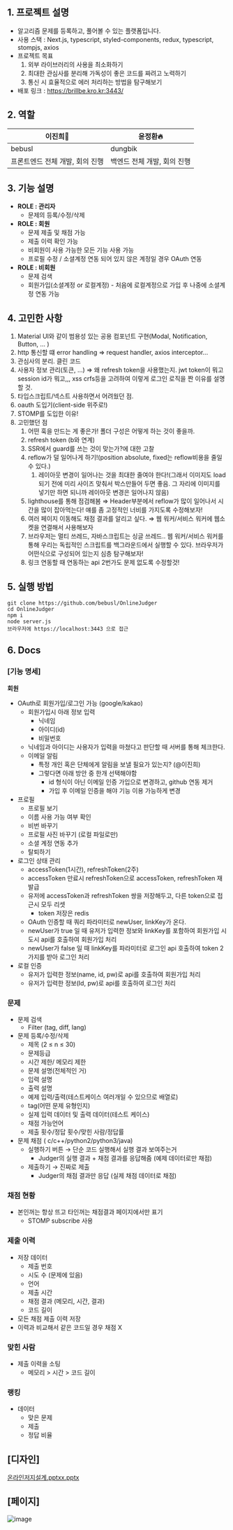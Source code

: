 ## 1. 프로젝트 설명

- 알고리즘 문제를 등록하고, 풀어볼 수 있는 플랫폼입니다.
- 사용 스택 : Next.js, typescript, styled-components, redux, typescript, stompjs, axios
- 프로젝트 목표
    1. 외부 라이브러리의 사용을 최소화하기
    2. 최대한 관심사를 분리해 가독성이 좋은 코드를 짜려고 노력하기
    3. 통신 시 효율적으로 에러 처리하는 방법을 탐구해보기
- 배포 링크 : https://brillbe.kro.kr:3443/

## 2. 역할
|이진희🌴|윤정환🔥|
|----|----|
|bebusl|dungbik|
| 프론트엔드 전체 개발, 회의 진행 | 백엔드 전체 개발,  회의 진행 |

## 3. 기능 설명

- **ROLE : 관리자**
    - 문제의 등록/수정/삭제
- **ROLE : 회원**
    - 문제 제출 및 채점 가능
    - 제출 이력 확인 가능
    - 비회원이 사용 가능한 모든 기능 사용 가능
    - 프로필 수정 / 소셜계정 연동 되어 있지 않은 계정일 경우 OAuth 연동
- **ROLE : 비회원**
    - 문제 검색
    - 회원가입(소셜계정 or 로컬계정) - 처음에 로컬계정으로 가입 후 나중에 소셜계정 연동 가능

## 4. 고민한 사항

1. Material UI와 같이 범용성 있는 공용 컴포넌트 구현(Modal, Notification, Button, ... )
2. http 통신할 떄 error handling ⇒ request handler, axios interceptor…
3. 관심사의 분리. 클린 코드
4. 사용자 정보 관리(토큰, …) ⇒ 왜 refresh token을 사용했는지. jwt token이 뭐고 session id가 뭐고,,, xss crfs등을 고려하여 이렇게 로그인 로직을 짠 이유를 설명할 것.
5. 타입스크립트/넥스트 사용하면서 어려웠던 점.
6. oauth 도입기(client-side 위주로!)
7. STOMP를 도입한 이유!
8. 고민했던 점
    1. 어떤 훅을 만드는 게 좋은가! 폴더 구성은 어떻게 하는 것이 좋을까.
    2. refresh token (b와 연계)
    3. SSR에서 guard를 쓰는 것이 맞는가?에 대한 고찰
    4. reflow가 덜 일어나게 하기!(position absolute, fixed는 reflow비용을 줄일 수 있다.)
        1. 레이아웃 변경이 일어나는 것을 최대한 줄여야 한다!(그래서 이미지도 load되기 전에 미리 사이즈 맞춰서 박스만들어 두면 좋음. 그 자리에 이미지를 넣기만 하면 되니까 레이아웃 변경은 일어나지 않음)
    5. lighthouse를 통해 점검해봄 ⇒ Header부분에서 reflow가 많이 일어나서 시간을 많이 잡아먹는다! 얘를 좀 고정적인 너비를 가지도록 수정해보자!
    6. 여러 페이지 이동해도 채점 결과를 알리고 싶다. ⇒ 웹 워커/서비스 워커에 웹소켓을 연결해서 사용해보자
    7. 브라우저는 멀티 쓰레드, 자바스크립트는 싱글 쓰레드.. 웹 워커/서비스 워커를 통해 우리는 독립적인 스크립트를 백그라운드에서 실행할 수 있다. 브라우저가 어떤식으로 구성되어 있는지 심층 탐구해보자!
    8. 링크 연동할 때 연동하는 api 2번가도 문제 없도록 수정할것!

## 5. 실행 방법

```
git clone https://github.com/bebusl/OnlineJudger
cd OnlineJudger
npm i 
node server.js
브라우저에 https://localhost:3443 으로 접근
```

## 6. Docs

### [기능 명세]

**회원**

- OAuth로 회원가입/로그인 가능 (google/kakao)
    - 회원가입시 아래 정보 입력
        - 닉네임
        - 아이디(id)
        - 비밀번호
    - 닉네임과 아이디는 사용자가 입력을 마쳤다고 판단할 때 서버를 통해 체크한다.
    - 이메일 알림
        - 특정 개인 혹은 단체에게 알림을 보낼 필요가 있는지? (@이진희)
        - 그렇다면 아래 방안 중 한개 선택해야함
            - id 형식이 아닌 이메일 인증 가입으로 변경하고, github 연동 제거
            - 가입 후 이메일 인증을 해야 기능 이용 가능하게 변경
- 프로필
    - 프로필 보기
    - 이름 사용 가능 여부 확인
    - 비번 바꾸기
    - 프로필 사진 바꾸기 (로컬 파일로만)
    - 소셜 계정 연동 추가
    - 탈퇴하기
- 로그인 상태 관리
    - accessToken(1시간), refreshToken(2주)
    - accessToken 만료시 refreshToken으로 accessToken, refreshToken 재발급
    - 유저에 accessToken과 refreshToken 쌍을 저장해두고, 다른 token으로 접근시 모두 리셋
        - token 저장은 redis
    - OAuth 인증할 때 쿼리 파라미터로 newUser, linkKey가 온다.
    - newUser가 true 일 때 유저가 입력한 정보와 linkKey를 포함하여 회원가입 시도시 api를 호출하여 회원가입 처리
    - newUser가 false 일 때 linkKey를 파라미터로 로그인 api 호출하여 token 2가지를 받아 로그인 처리
- 로컬 인증
    - 유저가 입력한 정보(name, id, pw)로 api를 호출하여 회원가입 처리
    - 유저가 입력한 정보(Id, pw)로 api를 호출하여 로그인 처리

### 문제

- 문제 검색
    - Filter (tag, diff, lang)
- 문제 등록/수정/삭제
    - 제목 (2 ≤ n ≤ 30)
    - 문제등급
    - 시간 제한/ 메모리 제한
    - 문제 설명(전체적인 거)
    - 입력 설명
    - 출력 설명
    - 예제 입력/출력(테스트케이스 여러개일 수 있으므로 배열로)
    - tag(어떤 문제 유형인지)
    - 실제 입력 데이터 및 출력 데이터(테스트 케이스)
    - 채점 가능언어
    - 제출 횟수/정답 횟수/맞힌 사람/정답률
- 문제 채점 ( c/c++/python2/python3/java)
    - 실행하기 버튼 → 단순 코드 실행해서 실행 결과 보여주는거
        - Judger의 실행 결과 + 채점 결과를 응답해줌 (예제 데이터로만 채점)
    - 제출하기 → 진짜로 제출
        - Judger의 채점 결과만 응답 (실제 채점 데이터로 채점)

### 채점 현황

- 본인꺼는 항상 뜨고 타인꺼는 채점결과 페이지에서만 표기
    - STOMP subscribe 사용

### 제출 이력

- 저장 데이터
    - 제출 번호
    - 시도 수 (문제에 있음)
    - 언어
    - 제출 시간
    - 채점 결과 (메모리, 시간, 결과)
    - 코드 길이
- 모든 채점 제출 이력 저장
- 이력과 비교해서 같은 코드일 경우 채점 X

### 맞힌 사람

- 제출 이력을 소팅
    - 메모리 > 시간 > 코드 길이

### 랭킹

- 데이터
    - 맞은 문제
    - 제출
    - 정답 비율

## [디자인]

[온라인저지설계.pptxx.pptx](https://s3-us-west-2.amazonaws.com/secure.notion-static.com/133d290d-d057-418a-9ddc-62ab889d9f5b/%EC%98%A8%EB%9D%BC%EC%9D%B8%EC%A0%80%EC%A7%80%EC%84%A4%EA%B3%84.pptxx.pptx)

## [페이지]
![image](https://user-images.githubusercontent.com/49019236/203467456-e8daf666-bebc-41cf-b9f5-ec0680af23ea.png)
